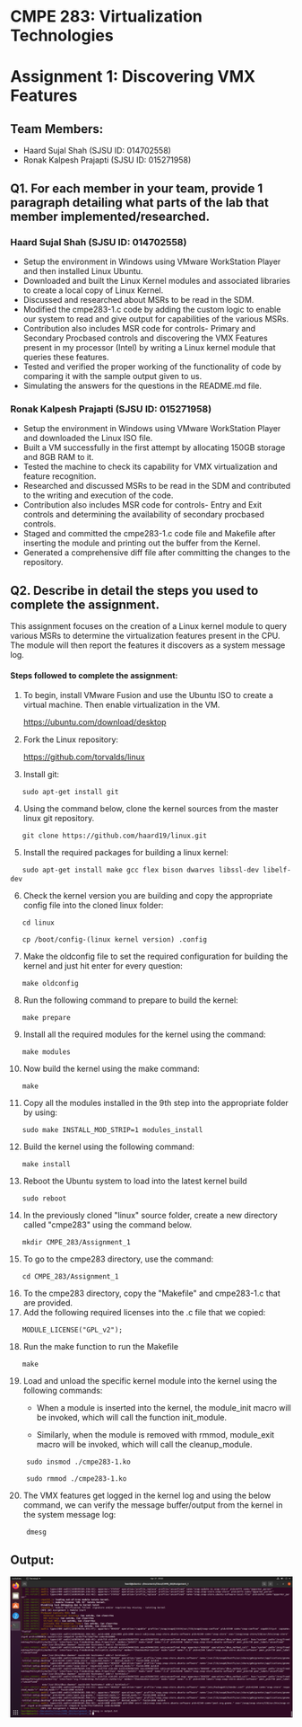 # CMPE 283: Virtualization Technologies 
# Assignment 1: Discovering VMX Features
## Team Members: 
* Haard Sujal Shah (SJSU ID: 014702558)
* Ronak Kalpesh Prajapti (SJSU ID: 015271958)

## Q1. For each member in your team, provide 1 paragraph detailing what parts of the lab that member implemented/researched.

### Haard Sujal Shah (SJSU ID: 014702558)

* Setup the environment in Windows using VMware WorkStation Player and then installed Linux Ubuntu.
* Downloaded and built the Linux Kernel modules and associated libraries to create a local copy of Linux Kernel.
* Discussed and researched about MSRs to be read in the SDM.
* Modified the cmpe283-1.c code by adding the custom logic to enable our system to read and give output for capabilities of the various MSRs. 
* Contribution also includes MSR code for controls- Primary and Secondary Procbased controls and discovering the VMX Features present in my processor (Intel) by writing a Linux kernel module that queries these features.
* Tested and verified the proper working of the functionality of code by comparing it with the sample output given to us. 
* Simulating the answers for the questions in the README.md file.

### Ronak Kalpesh Prajapti (SJSU ID: 015271958)

* Setup the environment in Windows using VMware WorkStation Player and downloaded the Linux ISO file. 
* Built a VM successfully in the first attempt by allocating 150GB storage and 8GB RAM to it. 
* Tested the machine to check its capability for VMX virtualization and feature recognition. 
* Researched and discussed MSRs to be read in the SDM and contributed to the writing and execution of the code.
* Contribution also includes MSR code for controls- Entry and Exit controls and determining the availability of secondary procbased controls.
* Staged and committed the cmpe283-1.c code file and Makefile after inserting the module and printing out the buffer from the Kernel. 
* Generated a comprehensive diff file after committing the changes to the repository. 

## Q2. Describe in detail the steps you used to complete the assignment. 

This assignment focuses on the creation of a Linux kernel module to query various MSRs to determine the virtualization features present in the CPU. The module will then report the features it discovers as a system message log.

#### Steps followed to complete the assignment:
1. To begin, install VMware Fusion and use the Ubuntu ISO to create a virtual machine. Then enable virtualization in the VM.<br />

   https://ubuntu.com/download/desktop

2. Fork the Linux repository:<br />

   https://github.com/torvalds/linux

3. Install git:<br />
```
   sudo apt-get install git
```
4. Using the command below, clone the kernel sources from the master linux git repository.<br />
```
   git clone https://github.com/haard19/linux.git 
```
5. Install the required packages for building a linux kernel:<br />
```
   sudo apt-get install make gcc flex bison dwarves libssl-dev libelf-dev 
``` 
6. Check the kernel version you are building and copy the appropriate config file into the cloned linux folder:
```
   cd linux
```
```
   cp /boot/config-(linux kernel version) .config
```
7. Make the oldconfig file to set the required configuration for building the kernel and just hit enter for every question:
```
   make oldconfig
```
8. Run the following command to prepare to build the kernel:
```
   make prepare
```
9. Install all the required modules for the kernel using the command:
```
   make modules
```
10. Now build the kernel using the make command:
```
   make
```
11. Copy all the modules installed in the 9th step into the appropriate folder by using:
```
   sudo make INSTALL_MOD_STRIP=1 modules_install
```
12. Build the kernel using the following command:
```
   make install
```
13. Reboot the Ubuntu system to load into the latest kernel build
```
   sudo reboot
```
14. In the previously cloned "linux" source folder, create a new directory called "cmpe283" using the command below.<br />
```
   mkdir CMPE_283/Assignment_1
```  
15. To go to the cmpe283 directory, use the command:<br />
```
   cd CMPE_283/Assignment_1
```   
16. To the cmpe283 directory, copy the "Makefile" and cmpe283-1.c that are provided.
17. Add the following required licenses into the .c file that we copied:
```
   MODULE_LICENSE("GPL_v2");
```
18. Run the make function to run the Makefile
```
   make
```
19. Load and unload the specific kernel module into the kernel using the following commands:<br />

    * When a module is inserted into the kernel, the module_init macro will be invoked, which will call the function init_module. 
    
    * Similarly, when the module is removed with rmmod, module_exit macro will be invoked, which will call the cleanup_module.
```
    sudo insmod ./cmpe283-1.ko
```
```
    sudo rmmod ./cmpe283-1.ko
```    
20. The VMX features get logged in the kernel log and using the below command, we can verify the message buffer/output from the kernel in the system message log:<br />
```
    dmesg 
```

## Output:

![image](CMPE283_Ass1.png?raw=True)